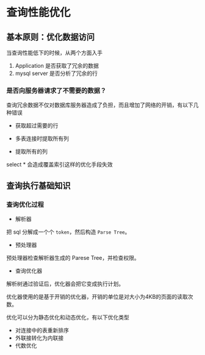 # 查询性能优化

## 基本原则：优化数据访问

当查询性能低下的时候，从两个方面入手

1. Application 是否获取了冗余的数据
2. mysql server 是否分析了冗余的行

### 是否向服务器请求了不需要的数据？

查询冗余数据不仅对数据库服务器造成了负担，而且增加了网络的开销，有以下几种错误

+ 获取超过需要的行
+ 多表连接时提取所有列

+ 提取所有的列

select * 会造成覆盖索引这样的优化手段失效

### 

## 查询执行基础知识

### 查询优化过程

+ 解析器

把 sql 分解成一个个 `token`，然后构造 `Parse Tree`。

+ 预处理器

预处理器检查解析器生成的 Parese Tree，并检查权限。

+ 查询优化器

解析树通过验证后，优化器会把它变成执行计划。

优化器使用的是基于开销的优化器，开销的单位是对大小为4KB的页面的读取次数。

优化可以分为静态优化和动态优化，有以下优化类型

  + 对连接中的表重新排序
  + 外联接转化为内联接
  + 代数优化
